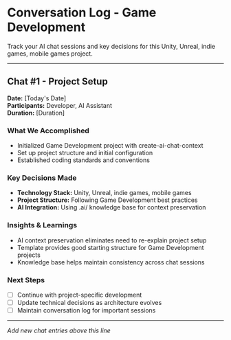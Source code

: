 # Conversation Log - Game Development

Track your AI chat sessions and key decisions for this Unity, Unreal, indie games, mobile games project.

---

## Chat #1 - Project Setup

**Date:** [Today's Date]  
**Participants:** Developer, AI Assistant  
**Duration:** [Duration]

### What We Accomplished
- Initialized Game Development project with create-ai-chat-context
- Set up project structure and initial configuration
- Established coding standards and conventions

### Key Decisions Made
- **Technology Stack:** Unity, Unreal, indie games, mobile games
- **Project Structure:** Following Game Development best practices
- **AI Integration:** Using .ai/ knowledge base for context preservation

### Insights & Learnings
- AI context preservation eliminates need to re-explain project setup
- Template provides good starting structure for Game Development projects
- Knowledge base helps maintain consistency across chat sessions

### Next Steps
- [ ] Continue with project-specific development
- [ ] Update technical decisions as architecture evolves  
- [ ] Maintain conversation log for important sessions

---

*Add new chat entries above this line*
